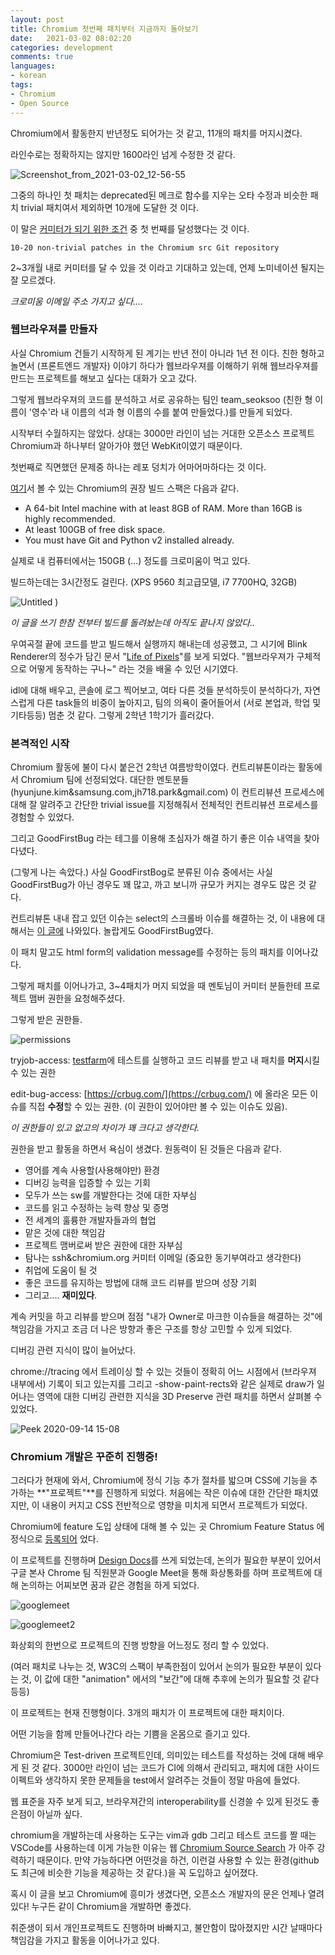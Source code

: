 ```yaml
---
layout: post
title: Chromium 첫번째 패치부터 지금까지 돌아보기
date:   2021-03-02 08:02:20
categories: development
comments: true
languages:
- korean
tags:
- Chromium
- Open Source
---		
```


Chromium에서 활동한지 반년정도 되어가는 것 같고, 11개의 패치를 머지시켰다. 

라인수로는 정확하지는 않지만 1600라인 넘게 수정한 것 같다.

![Screenshot_from_2021-03-02_12-56-55](https://user-images.githubusercontent.com/18409763/109617938-5360a000-7b7a-11eb-86a0-1bd7d6d20773.png)

그중의 하나인 첫 패치는 deprecated된 메크로 함수를 지우는 오타 수정과 비슷한 패치 trivial 패치여서 제외하면 10개에 도달한 것 이다.

이 말은 [커미터가 되기 위한 조건](http://www.chromium.org/getting-involved/become-a-committer) 중 첫 번째를 달성했다는 것 이다. 

`10-20 non-trivial patches in the Chromium src Git repository`


2~3개월 내로 커미터를 달 수 있을 것 이라고 기대하고 있는데, 언제 노미네이션 될지는 잘 모르겠다.

*크로미움 이메일 주소 가지고 싶다....*

### 웹브라우져를 만들자

사실 Chromium 건들기 시작하게 된 계기는 반년 전이 아니라 1년 전 이다. 친한 형하고 놀면서 (프론트엔드 개발자) 이야기 하다가 웹브라우져를 이해하기 위해 웹브라우져를 만드는 프로젝트를 해보고 싶다는 대화가 오고 갔다.

 그렇게 웹브라우져의 코드를 분석하고 서로 공유하는 팀인 team_seoksoo (친한 형 이름이 '영수'라 내 이름의 석과 형 이름의 수를 붙여 만들었다.)를 만들게 되었다.

시작부터 수월하지는 않았다. 상대는 3000만 라인이 넘는 거대한 오픈소스 프로젝트 Chromium과 하나부터 알아가야 했던 WebKit이였기 때문이다.

첫번째로 직면했던 문제중 하나는 레포 덩치가 어마어마하다는 것 이다. 

[여기](https://chromium.googlesource.com/chromium/src/+/master/docs/linux/build_instructions.md)서 볼 수 있는 Chromium의 권장 빌드 스팩은 다음과 같다.

- A 64-bit Intel machine with at least 8GB of RAM. More than 16GB is highly recommended.
- At least 100GB of free disk space.
- You must have Git and Python v2 installed already.

실제로 내 컴퓨터에서는 150GB (...) 정도를 크로미움이 먹고 있다.

빌드하는데는 3시간정도 걸린다. (XPS 9560 최고급모델, i7 7700HQ, 32GB) 

![Untitled](https://user-images.githubusercontent.com/18409763/109617999-66737000-7b7a-11eb-9fae-0f4199fe7f27.png)
)

*이 글을 쓰기 한참 전부터 빌드를 돌려놨는데 아직도 끝나지 않았다..*

우여곡절 끝에 코드를 받고 빌드해서 실행까지 해내는데 성공했고, 그 시기에 Blink Renderer의 정수가 담긴 문서 "[Life of Pixels](http://bit.ly/lifeofapixel)"를 보게 되었다. "웹브라우져가 구체적으로 어떻게 동작하는 구나~" 라는 것을 배울 수 있던 시기였다.

idl에 대해 배우고, 콘솔에 로그 찍어보고, 여타 다른 것들 분석하듯이 분석하다가,  자연스럽게 다른 task들의 비중이 높아지고, 팀의 의욕이 줄어들어서 (서로 본업과, 학업 및 기타등등) 멈춘 것 같다. 그렇게 2학년 1학기가 흘러갔다. 

### 본격적인 시작

Chromium 활동에 불이 다시 붙은건 2학년 여름방학이였다. 컨트리뷰톤이라는 활동에서  Chromium 팀에 선정되었다. 대단한 멘토분들 (hyunjune.kim&samsung.com,jh718.park&gmail.com) 이 컨트리뷰션 프로세스에 대해 잘 알려주고 간단한 trivial issue를 지정해줘서 전체적인 컨트리뷰션 프로세스를 경험할 수 있었다.

그리고 GoodFirstBug 라는 테그를 이용해 초심자가 해결 하기 좋은 이슈 내역을 찾아다녔다.

(그렇게 나는 속았다.) 사실 GoodFirstBog로 분류된 이슈 중에서는 사실 GoodFirstBug가 아닌 경우도 꽤 많고, 까고 보니까 규모가 커지는 경우도 많은 것 같다.

컨트리뷰톤 내내 잡고 있던 이슈는 select의 스크롤바 이슈를 해결하는 것, 이 내용에 대해서는 [이 글에](https://devsdk.github.io/ko/chromium/2020/12/13/ChromiumCustomscrollbarForSelect.html) 나와있다. 놀랍게도 GoodFirstBug였다.

이 패치 말고도 html form의 validation message를 수정하는 등의 패치를 이어나갔다.

그렇게 패치를 이어나가고, 3~4패치가 머지 되었을 때 멘토님이 커미터 분들한테 프로젝트 맴버 권한을 요청해주셨다.

그렇게 받은 권한들.

![permissions](https://user-images.githubusercontent.com/18409763/109618232-a33f6700-7b7a-11eb-992d-5a754dfe5c23.png)

 tryjob-access: [testfarm](https://ci.chromium.org/p/chromium)에 테스트를 실행하고 코드 리뷰를 받고 내 패치를 **머지**시킬 수 있는 권한

edit-bug-access: [https://crbug.com/](https://crbug.com/) 에 올라온 모든 이슈를 직접 **수정**할 수 있는 권한. (이 권한이 있어야만 볼 수 있는 이슈도 있음).

*이 권한들이 있고 없고의 차이가 꽤 크다고 생각한다.*

권한을 받고 활동을 하면서 욕심이 생겼다. 원동력이 된 것들은 다음과 같다.

- 영어를 계속 사용할(사용해야만) 환경
- 디버깅 능력을 입증할 수 있는 기회
- 모두가 쓰는 sw를 개발한다는 것에 대한 자부심
- 코드를 읽고 수정하는 능력 향상 및 증명
- 전 세계의 훌륭한 개발자들과의 협업
- 맡은 것에 대한 책임감
- 프로젝트 맴버로써 받은 권한에 대한 자부심
- 탐나는 ssh&chromium.org 커미터 이메일 (중요한 동기부여라고 생각한다)
- 취업에 도움이 될 것
- 좋은 코드를 유지하는 방법에 대해 코드 리뷰를 받으며 성장 기회
- 그리고.... **재미있다**.

계속 커밋을 하고 리뷰를 받으며 점점 "내가 Owner로 마크한 이슈들을 해결하는 것"에 책임감을 가지고 조금 더 나은 방향과 좋은 구조를 항상 고민할 수 있게 되었다.

디버깅 관련 지식이 많이 늘어났다.

 chrome://tracing 에서 트레이싱 할 수 있는 것들이 정확히 어느 시점에서 (브라우져 내부에서) 기록이 되고 있는지를 그리고 -show-paint-rects와 같은 실제로 draw가 일어나는 영역에 대한 디버깅 관련한 지식을 3D Preserve 관련 패치를 하면서 살펴볼 수 있었다.

![Peek 2020-09-14 15-08](https://user-images.githubusercontent.com/18409763/109618315-bbaf8180-7b7a-11eb-95d7-1fcbc1159ff0.gif)


### Chromium 개발은 꾸준히 진행중!

그러다가 현재에 와서, Chromium에 정식 기능 추가 절차를 밟으며 CSS에 기능을 추가하는 **"프로젝트"**를 진행하게 되었다. 처음에는 작은 이슈에 대한 간단한 패치였지만, 이 내용이 커지고 CSS 전반적으로 영향을 미치게 되면서 프로젝트가 되었다.

Chromium에 feature 도입 상태에 대해 볼 수 있는 곳 Chromium Feature Status 에 정식으로 [등록되어](https://chromestatus.com/feature/5657825571241984) 었다.

이 프로젝트를 진행하며 [Design Docs](https://bit.ly/349gXjq)를 쓰게 되었는데, 논의가 필요한 부분이 있어서 구글 본사 Chrome 팀 직원분과 Google Meet을 통해 화상통화를 하며 프로젝트에 대해 논의하는 어찌보면 꿈과 같은 경험을 하게 되었다. 

![googlemeet](https://user-images.githubusercontent.com/18409763/109618401-d97ce680-7b7a-11eb-99d5-3486e6234614.png)

![googlemeet2](https://user-images.githubusercontent.com/18409763/109618399-d84bb980-7b7a-11eb-96f9-aec6610565b6.png)


 화상회의 한번으로 프로젝트의 진행 방향을 어느정도 정리 할 수 있었다. 

(여러 패치로 나누는 것, W3C의 스팩이 부족한점이 있어서 논의가 필요한 부분이 있다는 것, 이 값에 대한 "animation" 에서의 "보간"에 대해 추후에 논의가 필요할 것 같다 등등)

이 프로젝트는 현재 진행형이다. 3개의 패치가 이 프로젝트에 대한 패치이다.

어떤 기능을 함께 만들어나간다 라는 기쁨을 온몸으로 즐기고 있다.

 Chromium은 Test-driven 프로젝트인데, 의미있는 테스트를 작성하는 것에 대해 배우게 된 것 같다. 3000만 라인이 넘는 코드가 CI에 의해서 관리되고, 패치에 대한 사이드이펙트와 생각하지 못한 문제들을 test에서 알려주는 것들이 정말 마음에 들었다.

 웹 표준을 자주 보게 되고, 브라우져간의 interoperability를 신경쓸 수 있게 된것도 좋은점이 아닐까 싶다.

 chromium을 개발하는데 사용하는 도구는 vim과 gdb 그리고 테스트 코드를 짤 때는 VSCode를 사용하는데 이게 가능한 이유는 웹 [Chromium Source Search](https://source.chromium.org/chromium/chromium/src/+/master:third_party/blink/renderer/core/css/css_value_clamping_utils.h)  가 아주 강력하기 때문이다. 만약 가능하다면 어떤것을 하건, 이런걸 사용할 수 있는 환경(github도 최근에 비슷한 기능을 제공하는 것 같다.)을 꼭 도입하고 싶어졌다.

혹시 이 글을 보고 Chromium에 흥미가 생겼다면, 오픈소스 개발자의 문은 언제나 열려있다! 누구든 같이 Chromium을 개발하면 좋겠다.

취준생이 되서 개인프로젝트도 진행하며 바빠지고, 불안함이 많아졌지만 시간 날때마다 책임감을 가지고 활동을 이어나가고 있다.